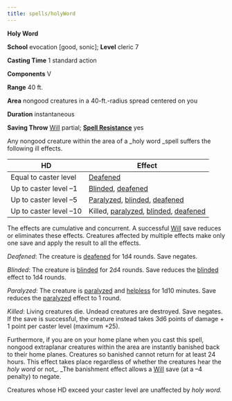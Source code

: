 ```yaml
---
title: spells/holyWord
---
```

 **Holy Word**

**School** evocation [good, sonic]; **Level** cleric 7

**Casting Time** 1 standard action

**Components** V

**Range** 40 ft.

**Area** nongood creatures in a 40-ft.-radius spread centered on you

**Duration** instantaneous

**Saving Throw** [Will](../combat.md#_will) partial; **[Spell Resistance](../glossary.md#_spell-resistance)** yes

Any nongood creature within the area of a _holy word _spell suffers the following ill effects.

| HD | Effect |
| --- | --- |
| Equal to caster level | [Deafened](../glossary.md#_deafened) |
| Up to caster level –1 | [Blinded](../glossary.md#_blinded), [deafened](../glossary.md#_deafened) |
| Up to caster level –5 | [Paralyzed](../glossary.md#_paralyzed), [blinded](../glossary.md#_blinded), [deafened](../glossary.md#_deafened) |
| Up to caster level –10 | Killed, [paralyzed](../glossary.md#_paralyzed), [blinded](../glossary.md#_blinded), [deafened](../glossary.md#_deafened) |

The effects are cumulative and concurrent. A successful [Will](../combat.md#_will) save reduces or eliminates these effects. Creatures affected by multiple effects make only one save and apply the result to all the effects.

_Deafened_: The creature is [deafened](../glossary.md#_deafened) for 1d4 rounds. Save negates.

_Blinded_: The creature is [blinded](../glossary.md#_blinded) for 2d4 rounds. Save reduces the [blinded](../glossary.md#_blinded) effect to 1d4 rounds.

_Paralyzed_: The creature is [paralyzed](../glossary.md#_paralyzed) and [helpless](../glossary.md#_helpless) for 1d10 minutes. Save reduces the [paralyzed](../glossary.md#_paralyzed) effect to 1 round.

_Killed_: Living creatures die. Undead creatures are destroyed. Save negates. If the save is successful, the creature instead takes 3d6 points of damage + 1 point per caster level (maximum +25).

Furthermore, if you are on your home plane when you cast this spell, nongood extraplanar creatures within the area are instantly banished back to their home planes. Creatures so banished cannot return for at least 24 hours. This effect takes place regardless of whether the creatures hear the _holy word_ or not_. _The banishment effect allows a [Will](../combat.md#_will) save (at a –4 penalty) to negate.

Creatures whose HD exceed your caster level are unaffected by _holy word._

